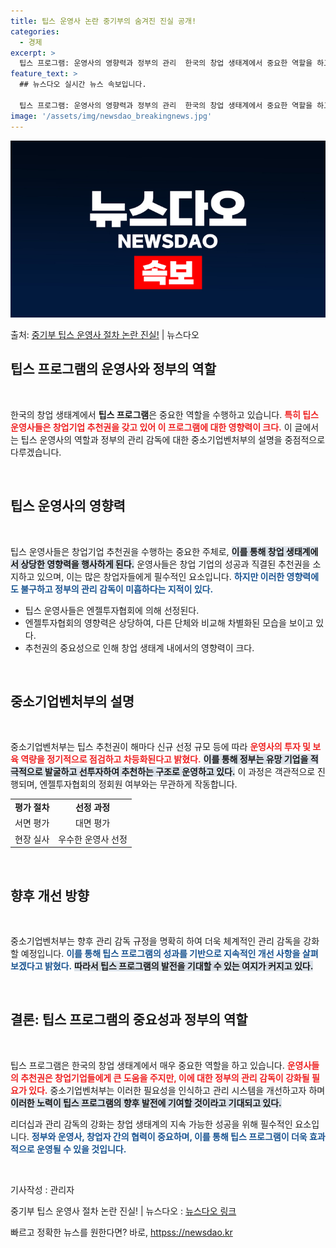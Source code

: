 ```yaml
---
title: 팁스 운영사 논란 중기부의 숨겨진 진실 공개!
categories:
  - 경제
excerpt: >
  팁스 프로그램: 운영사의 영향력과 정부의 관리  한국의 창업 생태계에서 중요한 역할을 하고 있는 팁스 프로그…
feature_text: >
  ## 뉴스다오 실시간 뉴스 속보입니다.

  팁스 프로그램: 운영사의 영향력과 정부의 관리  한국의 창업 생태계에서 중요한 역할을 하고 있는 팁스 프로그…
image: '/assets/img/newsdao_breakingnews.jpg'
---
```


![뉴스다오 속보](/assets/img/newsdao_breakingnews.jpg)

<p>출처: <a href="httpss://newsdao.kr/5072" rel="dofollow">중기부 팁스 운영사 절차 논란 진실!</a> | 뉴스다오</p>

<h2 data-ke-size="size26">팁스 프로그램의 운영사와 정부의 역할</h2>

<p data-ke-size="size16">&nbsp;</p>

한국의 창업 생태계에서 **팁스 프로그램**은 중요한 역할을 수행하고 있습니다. <b><span style="color: #ee2323;">특히 팁스 운영사들은 창업기업 추천권을 갖고 있어 이 프로그램에 대한 영향력이 크다.</span></b> 이 글에서는 팁스 운영사의 역할과 정부의 관리 감독에 대한 중소기업벤처부의 설명을 중점적으로 다루겠습니다.

<p data-ke-size="size16">&nbsp;</p>

<h2 data-ke-size="size26">팁스 운영사의 영향력</h2>

<p data-ke-size="size16">&nbsp;</p>

팁스 운영사들은 창업기업 추천권을 수행하는 중요한 주체로, <b><span style="background-color: #21538527;">이를 통해 창업 생태계에서 상당한 영향력을 행사하게 된다.</span></b> 운영사들은 창업 기업의 성공과 직결된 추천권을 소지하고 있으며, 이는 많은 창업자들에게 필수적인 요소입니다. <b><span style="color: #1a5490;">하지만 이러한 영향력에도 불구하고 정부의 관리 감독이 미흡하다는 지적이 있다.</span></b> 

<ul>
    <li>팁스 운영사들은 엔젤투자협회에 의해 선정된다.</li>
    <li>엔젤투자협회의 영향력은 상당하여, 다른 단체와 비교해 차별화된 모습을 보이고 있다.</li>
    <li>추천권의 중요성으로 인해 창업 생태계 내에서의 영향력이 크다.</li>
</ul>

<p data-ke-size="size16">&nbsp;</p>

<h2 data-ke-size="size26">중소기업벤처부의 설명</h2>

<p data-ke-size="size16">&nbsp;</p>

중소기업벤처부는 팁스 추천권이 해마다 신규 선정 규모 등에 따라 <b><span style="color: #ee2323;">운영사의 투자 및 보육 역량을 정기적으로 점검하고 차등화된다고 밝혔다.</span></b> <b><span style="background-color: #21538527;">이를 통해 정부는 유망 기업을 적극적으로 발굴하고 선투자하여 추천하는 구조로 운영하고 있다.</span></b> 이 과정은 객관적으로 진행되며, 엔젤투자협회의 정회원 여부와는 무관하게 작동합니다.

<table style="width: 100%;">
    <tr>
        <td style="text-align: center; height: 17px;"><b>평가 절차</b></td>
        <td style="text-align: center; height: 17px;"><b>선정 과정</b></td>
    </tr>
    <tr>
        <td style="text-align: center; height: 17px;">서면 평가</td>
        <td style="text-align: center; height: 17px;">대면 평가</td>
    </tr>
    <tr>
        <td style="text-align: center; height: 17px;">현장 실사</td>
        <td style="text-align: center; height: 17px;">우수한 운영사 선정</td>
    </tr>
</table>

<p data-ke-size="size16">&nbsp;</p>

<h2 data-ke-size="size26">향후 개선 방향</h2>

<p data-ke-size="size16">&nbsp;</p>

중소기업벤처부는 향후 관리 감독 규정을 명확히 하여 더욱 체계적인 관리 감독을 강화할 예정입니다. <b><span style="color: #1a5490;">이를 통해 팁스 프로그램의 성과를 기반으로 지속적인 개선 사항을 살펴보겠다고 밝혔다.</span></b> <b><span style="background-color: #21538527;">따라서 팁스 프로그램의 발전을 기대할 수 있는 여지가 커지고 있다.</span></b>

<p data-ke-size="size16">&nbsp;</p>

<h2 data-ke-size="size26">결론: 팁스 프로그램의 중요성과 정부의 역할</h2>

<p data-ke-size="size16">&nbsp;</p>

팁스 프로그램은 한국의 창업 생태계에서 매우 중요한 역할을 하고 있습니다. <b><span style="color: #ee2323;">운영사들의 추천권은 창업기업들에게 큰 도움을 주지만, 이에 대한 정부의 관리 감독이 강화될 필요가 있다.</span></b> 중소기업벤처부는 이러한 필요성을 인식하고 관리 시스템을 개선하고자 하며 <b><span style="background-color: #21538527;">이러한 노력이 팁스 프로그램의 향후 발전에 기여할 것이라고 기대되고 있다.</span></b>

리더십과 관리 감독의 강화는 창업 생태계의 지속 가능한 성공을 위해 필수적인 요소입니다. <b><span style="color: #1a5490;">정부와 운영사, 창업자 간의 협력이 중요하며, 이를 통해 팁스 프로그램이 더욱 효과적으로 운영될 수 있을 것입니다.</span></b>

<p data-ke-size="size16">&nbsp;</p>

기사작성 : 관리자

중기부 팁스 운영사 절차 논란 진실! | 뉴스다오 : [뉴스다오 링크](httpss://newsdao.kr/5072) 

빠르고 정확한 뉴스를 원한다면? 바로, <a href="httpss://newsdao.kr" rel="dofollow">httpss://newsdao.kr</a>


